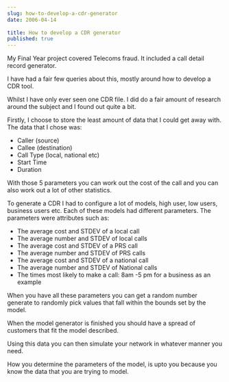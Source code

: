 ```yaml
---
slug: how-to-develop-a-cdr-generator
date: 2006-04-14
 
title: How to develop a CDR generator
published: true
---
```

My Final Year project covered Telecoms fraud.  It included a call detail record generator.<p />I have had a fair few queries about this, mostly around how to develop a CDR tool.<p />Whilst I have only ever seen one CDR file.  I did do a fair amount of research around the subject and I found out quite a bit.<p />Firstly, I choose to store the least amount of data that I could get away with.  The data that I chose was:<ul>
<li>Caller (source)</li>
<li>Callee (destination)</li>
<li>Call Type (local, national etc)</li>
<li>Start Time</li>
<li>Duration</li>

</ul><p />With those 5 parameters you can work out the cost of the call and you can also work out a lot of other statistics.<p />To generate a CDR I had to configure a lot of models, high user, low users, business users etc.  Each of these models had different parameters.  The parameters were attributes such as:<ul>
<li>The average cost and STDEV of a local call</li>
<li>The average number and STDEV of local calls</li>
<li>The average cost and STDEV of a PRS call</li>
<li>The average number and STDEV of PRS calls</li>
<li>The average cost and STDEV of a national call</li>
<li>The average number and STDEV of National calls</li>
<li>The times most likely to make a call: 8am -5 pm for a business as an example</li>

</ul><p />When you have all these parameters you can get a random number generate to randomly pick values that fall within the bounds set by the model.<p />When the model generator is finished you should have a spread of customers that fit the model described.<p />Using this data you can then simulate your network in whatever manner you need.<p />How you determine the parameters of the model, is upto you because you know the data that you are trying to model.<p />

